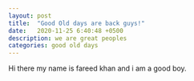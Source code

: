```yaml
---
layout: post
title:  "Good Old days are back guys!"
date:   2020-11-25 6:40:48 +0500
description: we are great peoples
categories: good old days
---
```

Hi there my name is fareed khan and i am a good boy.